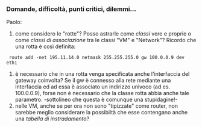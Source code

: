 ### Domande, difficoltà, punti critici, dilemmi... ###

Paolo:
  1. come considero le "rotte"? Posso astrarle come _classi_ vere e proprie o come _classi di associazione_ tra le classi "VM" e "Network"? Ricordo che una rotta è così definita:
```
 route add -net 195.11.14.0 netmask 255.255.255.0 gw 100.0.0.9 dev eth1
```
  1. è necessario che in una rotta venga specificata anche l'interfaccia del gateway coinvolta? Se il gw è connesso alla rete mediante una interfaccia ed ad essa è associato un indirizzo univoco (ad es. 100.0.0.9), forse non è necessario che la classe rotta abbia anche tale parametro. -sottolineo che questa è comunque una stupidagine!-
  1. nelle VM, anche se per ora non sono "tipizzate" come router, non sarebbe meglio considerare la possibiltà che esse contengano anche una _tabella di instradamento_?